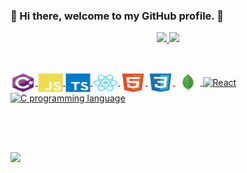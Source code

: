 ### 👋 Hi there, welcome to my GitHub profile. 👋



<!-- 
- 📚 Computer Science student

- 🌱 I’m currently learning ...
- 👯 I’m looking to collaborate on ...
- 🤔 I’m looking for help with ... -->




<!--STATS -->

<div align="center">
  <a href="https://github.com/GabrielDineckTremarin">
  <img height="180em" src="https://github-readme-stats.vercel.app/api?username=GabrielDineckTremarin&show_icons=true&theme=dark&include_all_commits=true&count_private=true"/>
  <img height="180em" src="https://github-readme-stats.vercel.app/api/top-langs/?username=GabrielDineckTremarin&layout=compact&langs_count=7&theme=dark"/>
</div>

  ##
  
  <!-- SOME SKILLS -->
  
 <div style="display: inline_block"><br>
<img align="center" alt="C#" height="30" width="40" src="https://raw.githubusercontent.com/devicons/devicon/master/icons/csharp/csharp-original.svg">
<img align="center" alt="JS" height="30" width="40" src="https://raw.githubusercontent.com/devicons/devicon/master/icons/javascript/javascript-plain.svg">
<img align="center" alt="TypeScript" height="30" width="40" src="https://raw.githubusercontent.com/devicons/devicon/master/icons/typescript/typescript-original.svg">
<img align="center" alt="React" height="30" width="40" src="https://raw.githubusercontent.com/devicons/devicon/master/icons/react/react-original.svg">

  <img align="center" alt="HTML" height="30" width="40" src="https://raw.githubusercontent.com/devicons/devicon/master/icons/html5/html5-original.svg">
  <img align="center" alt="CSS" height="30" width="40" src="https://raw.githubusercontent.com/devicons/devicon/master/icons/css3/css3-original.svg">
  <img align="center" alt="MongoDB" height="30" width="40" src="https://raw.githubusercontent.com/devicons/devicon/master/icons/mongodb/mongodb-original.svg">
<img align="center" alt="React" height="30" width="40" src="https://raw.githubusercontent.com/devicons/devicon/master/icons/react/git.svg">


    
<img align="center" alt="C programming language" height="30" width="40"  src="https://cdn.jsdelivr.net/gh/devicons/devicon/icons/c/c-original.svg" />
          

</div>
  
  
  <br><br>
  ##
  <!-- SOCIAL MEDIA -->
  <div> 


    
  <a href="https://www.linkedin.com/in/gabriel-dineck-tremarin/" target="_blank">
    <img src="https://img.shields.io/badge/-LinkedIn-%230077B5?style=for-the-badge&logo=linkedin&logoColor=white" target="_blank">
   </a> 
 
 
</div>
